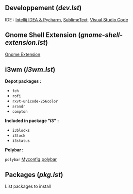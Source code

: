 ## Developpement (*dev.lst*)
IDE : [Intellij IDEA & Pycharm](https://www.jetbrains.com/products.html?fromMenu#), [SublimeText](https://www.sublimetext.com/), [Visual Studio Code](https://code.visualstudio.com/)

## Gnome Shell Extension (*gnome-shell-extension.lst*)
[Gnome Extension](https://extensions.gnome.org/)

## i3wm (*i3wm.lst*)
**Depot packages :**
* `feh`
* `rofi`
* `rxvt-unicode-256color`
* `arandr`
* `compton`

**Included in package "i3" :**
* `i3blocks`
* `i3lock`
* `i3status`

**Polybar :**

`polybar` [Myconfig polybar](https://github.com/PhineasPhreak/dotfiles/tree/master/configs/polybar/.config/polybar)

## Packages (*pkg.lst*)
List packages to install
